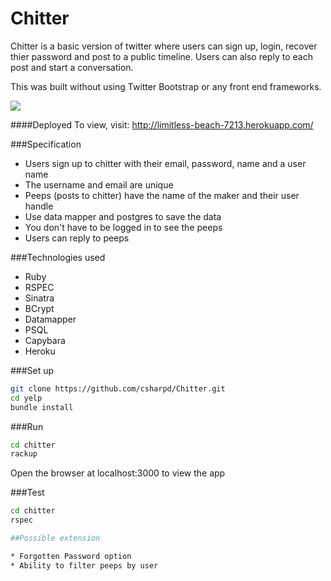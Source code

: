 Chitter
=================

Chitter is a basic version of twitter where users can sign up, login, recover thier password and post to a public timeline. Users can also reply to each post and start a conversation.

This was built without using Twitter Bootstrap or any front end frameworks.

![](app/assets/images/chitterscreenshot.png)

####Deployed
To view, visit: http://limitless-beach-7213.herokuapp.com/

###Specification

+ Users sign up to chitter with their email, password, name and a user name
+ The username and email are unique
+ Peeps (posts to chitter) have the name of the maker and their user handle
+ Use data mapper and postgres to save the data
+ You don't have to be logged in to see the peeps
+ Users can reply to peeps

###Technologies used

+ Ruby
+ RSPEC
+ Sinatra
+ BCrypt
+ Datamapper
+ PSQL
+ Capybara
+ Heroku

###Set up

```sh
git clone https://github.com/csharpd/Chitter.git
cd yelp
bundle install
```

###Run

```sh
cd chitter
rackup
```
Open the browser at localhost:3000 to view the app

###Test

```sh
cd chitter
rspec

##Possible extension

* Forgotten Password option
* Ability to filter peeps by user


